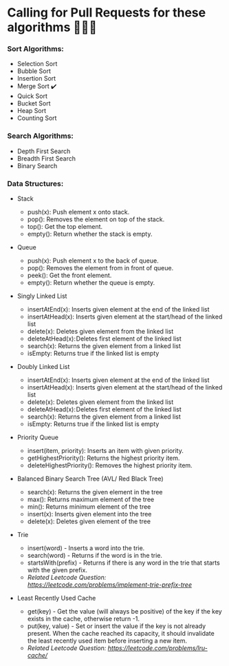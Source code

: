 # Calling for Pull Requests for these algorithms 📣📣📣

### Sort Algorithms:
- Selection Sort
- Bubble Sort
- Insertion Sort
- Merge Sort ✔️
- Quick Sort
- Bucket Sort
- Heap Sort
- Counting Sort

### Search Algorithms:
- Depth First Search
- Breadth First Search
- Binary Search

### Data Structures:
- Stack
  - push(x): Push element x onto stack.  
  - pop(): Removes the element on top of the stack.  
  - top(): Get the top element.  
  - empty(): Return whether the stack is empty.  

- Queue
  - push(x): Push element x to the back of queue.  
  - pop(): Removes the element from in front of queue.  
  - peek(): Get the front element.  
  - empty(): Return whether the queue is empty.  

- Singly Linked List
  - insertAtEnd(x): Inserts given element at the end of the linked list  
  - insertAtHead(x): Inserts given element at the start/head of the linked list  
  - delete(x): Deletes given element from the linked list  
  - deleteAtHead(x): Deletes first element of the linked list  
  - search(x): Returns the given element from a linked list  
  - isEmpty: Returns true if the linked list is empty  

- Doubly Linked List
  - insertAtEnd(x): Inserts given element at the end of the linked list  
  - insertAtHead(x): Inserts given element at the start/head of the linked list  
  - delete(x): Deletes given element from the linked list  
  - deleteAtHead(x): Deletes first element of the linked list  
  - search(x): Returns the given element from a linked list  
  - isEmpty: Returns true if the linked list is empty  

- Priority Queue
  - insert(item, priority): Inserts an item with given priority.  
  - getHighestPriority(): Returns the highest priority item.  
  - deleteHighestPriority(): Removes the highest priority item.  

- Balanced Binary Search Tree (AVL/ Red Black Tree)
  - search(x): Returns the given element in the tree
  - max(): Returns maximum element of the tree
  - min(): Returns minimum element of the tree
  - insert(x): Inserts given element into the tree
  - delete(x): Deletes given element of the tree

- Trie
  - insert(word) - Inserts a word into the trie.
  - search(word) - Returns if the word is in the trie.
  - startsWith(prefix) - Returns if there is any word in the trie that starts with the given prefix.
  - *Related Leetcode Question: https://leetcode.com/problems/implement-trie-prefix-tree*

- Least Recently Used Cache
  - get(key) - Get the value (will always be positive) of the key if the key exists in the cache, otherwise return -1.  
  - put(key, value) - Set or insert the value if the key is not already present. When the cache reached its capacity, it should invalidate the least recently used item before inserting a new item.  
  - *Related Leetcode Question: https://leetcode.com/problems/lru-cache/*

